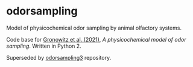 # odorsampling
Model of physicochemical odor sampling by animal olfactory systems.  

Code base for [Gronowitz et al. (2021)](https://journals.plos.org/ploscompbiol/article?id=10.1371/journal.pcbi.1009054), *A physicochemical model of odor sampling*.  Written in Python 2.

Superseded by [odorsampling3](https://github.com/cplab/odorsampling3) repository.  
